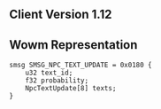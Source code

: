 ## Client Version 1.12

## Wowm Representation
```rust,ignore
smsg SMSG_NPC_TEXT_UPDATE = 0x0180 {
    u32 text_id;    
    f32 probability;    
    NpcTextUpdate[8] texts;    
}

```
